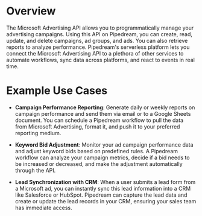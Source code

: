 # Overview

The Microsoft Advertising API allows you to programmatically manage your advertising campaigns. Using this API on Pipedream, you can create, read, update, and delete campaigns, ad groups, and ads. You can also retrieve reports to analyze performance. Pipedream's serverless platform lets you connect the Microsoft Advertising API to a plethora of other services to automate workflows, sync data across platforms, and react to events in real time.

# Example Use Cases

- **Campaign Performance Reporting**: Generate daily or weekly reports on campaign performance and send them via email or to a Google Sheets document. You can schedule a Pipedream workflow to pull the data from Microsoft Advertising, format it, and push it to your preferred reporting medium.

- **Keyword Bid Adjustment**: Monitor your ad campaign performance data and adjust keyword bids based on predefined rules. A Pipedream workflow can analyze your campaign metrics, decide if a bid needs to be increased or decreased, and make the adjustment automatically through the API.

- **Lead Synchronization with CRM**: When a user submits a lead form from a Microsoft ad, you can instantly sync this lead information into a CRM like Salesforce or HubSpot. Pipedream can capture the lead data and create or update the lead records in your CRM, ensuring your sales team has immediate access.
